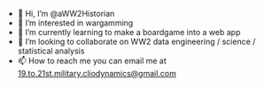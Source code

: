 - 👋 Hi, I’m @aWW2Historian
- 👀 I’m interested in wargamming
- 🌱 I’m currently learning to make a boardgame into a web app
- 💞️ I’m looking to collaborate on WW2 data engineering / science / statistical analysis
- 📫 How to reach me you can email me at 19.to.21st.military.cliodynamics@gmail.com

<!---
aWW2Historian/aWW2Historian is a ✨ special ✨ repository because its `README.md` (this file) appears on your GitHub profile.
You can click the Preview link to take a look at your changes.
--->
